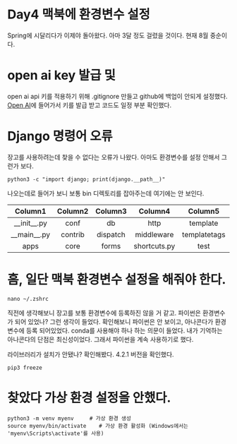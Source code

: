 
Day4 맥북에 환경변수 설정
===


Spring에 시달리다가 이제야 돌아왔다. 아마 3달 정도 걸렸을 것이다.
현재 8월 중순이다.

# open ai key 발급 및
open ai api 키를 적용하기 위해 .gitignore 만들고 github에 백업이 안되게 설정했다.
[Open AI](https://platform.openai.com/docs/api-reference)에 들어가서 키를 발급 받고 코드도 일정 부분 확인했다.

# Django 명령어 오류
장고를 사용하려는데 찾을 수 없다는 오류가 나왔다. 아마도 환경변수를 설정 안해서 그런가 보다.
```
python3 -c "import django; print(django.__path__)"
```
나오는데로 들어가 보니 보통 bin 디렉토리를 잡아주는데 여기에는 안 보인다.

|     Column1     |     Column2     |    Column3    |     Column4     |     Column5     |     Column6     |     
|:---------------:|:---------------:|:-------------:|:---------------:|:---------------:|:---------------:|
|  \_\_init\_\_.py  |      conf       |      db       |      http       |    template     |      urls       |                 |
|  \_\_main\_\_.py  |     contrib     |   dispatch    |   middleware    |  templatetags   |      utils      |                 |
|      apps       |      core       |     forms     |  shortcuts.py   |      test       |     views       |                 |


# 흠, 일단 맥북 환경변수 설정을 해줘야 한다.

```
nano ~/.zshrc
```
직전에 생각해보니 장고를 보통 환경변수에 등록하진 않을 거 같고. 파이썬은 환경변수가 되어 있었나? 그런 생각이 들었다. 확인해보니 파이썬은 안 보이고, 아나콘다가 환경변수에 등록 되어있었다. conda를 사용해야 하나 하는 의문이 들었다. 내가 기억하는 아나콘다의 단점은 최신성이었다. 그래서 파이썬을 계속 사용하기로 했다.


라이브러리가 설치가 안됐나? 확인해봤다. 4.2.1 버전을 확인했다.
```
pip3 freeze

```

# 찾았다 가상 환경 설정을 안했다.
```
python3 -m venv myenv     # 가상 환경 생성
source myenv/bin/activate    # 가상 환경 활성화 (Windows에서는 'myenv\Scripts\activate'를 사용)

```
